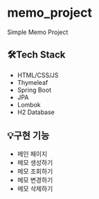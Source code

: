 # memo_project
Simple Memo Project  <br>

## 🛠️Tech Stack
* HTML/CSS/JS
* Thymeleaf
* Spring Boot
* JPA
* Lombok
* H2 Database<br>

## 💡구현 기능
* 메인 페이지
* 메모 생성하기
* 메모 조회하기
* 메모 변경하기
* 메모 삭제하기
